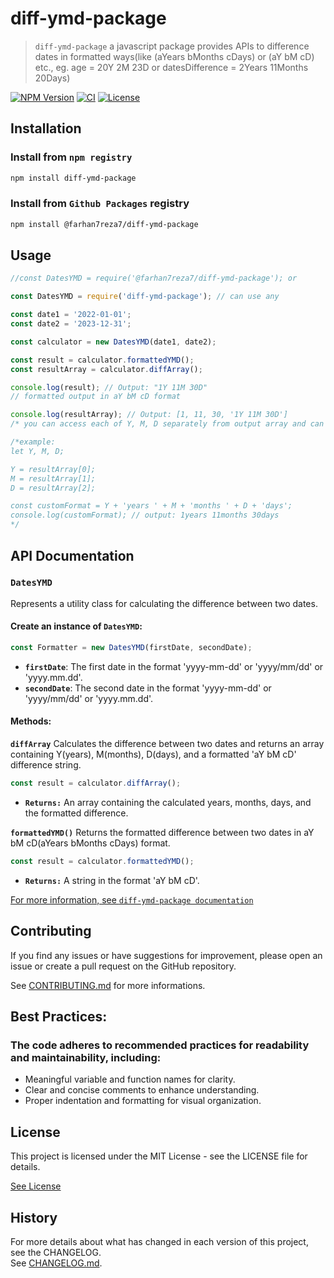 # diff-ymd-package

> `diff-ymd-package` a javascript package provides APIs to difference dates in formatted ways(like (aYears bMonths cDays) or (aY bM cD) etc., eg. age = 20Y 2M 23D or datesDifference = 2Years 11Months 20Days)

[![NPM Version][npm-image]][npm-url]
[![CI][ci-image]][ci-url]
[![License][license-image]][licence-url]

## Installation

### Install from `npm registry`

```bash
npm install diff-ymd-package

```

### Install from `Github Packages` registry

```bash
npm install @farhan7reza7/diff-ymd-package

```

## Usage

```javascript
//const DatesYMD = require('@farhan7reza7/diff-ymd-package'); or

const DatesYMD = require('diff-ymd-package'); // can use any

const date1 = '2022-01-01';
const date2 = '2023-12-31';

const calculator = new DatesYMD(date1, date2);

const result = calculator.formattedYMD();
const resultArray = calculator.diffArray();

console.log(result); // Output: "1Y 11M 30D"
// formatted output in aY bM cD format

console.log(resultArray); // Output: [1, 11, 30, '1Y 11M 30D']
/* you can access each of Y, M, D separately from output array and can format as per your choice like aY-bM-cD or aYears-bMonths-cDays etc.*/

/*example: 
let Y, M, D;

Y = resultArray[0];
M = resultArray[1];
D = resultArray[2];

const customFormat = Y + 'years ' + M + 'months ' + D + 'days';
console.log(customFormat); // output: 1years 11months 30days
*/
```

## API Documentation

### `DatesYMD`

Represents a utility class for calculating the difference between two dates.

#### Create an instance of `DatesYMD`:

```javascript
const Formatter = new DatesYMD(firstDate, secondDate);
```

- **`firstDate`**: The first date in the format 'yyyy-mm-dd' or 'yyyy/mm/dd' or 'yyyy.mm.dd'.
- **`secondDate`**: The second date in the format 'yyyy-mm-dd' or 'yyyy/mm/dd' or 'yyyy.mm.dd'.

#### Methods:

**`diffArray`**
Calculates the difference between two dates and returns an array containing Y(years), M(months), D(days), and a formatted 'aY bM cD' difference string.

```javascript
const result = calculator.diffArray();
```

- **`Returns:`**
  An array containing the calculated years, months, days, and the formatted difference.

**`formattedYMD()`**
Returns the formatted difference between two dates in aY bM cD(aYears bMonths cDays) format.

```javascript
const result = calculator.formattedYMD();
```

- **`Returns:`** A string in the format 'aY bM cD'.

[For more information, see `diff-ymd-package documentation`](https://farhan7reza7.github.io/diff-ymd-package/DatesYMD.html)

## Contributing

If you find any issues or have suggestions for improvement, please open an issue or create a pull request on the GitHub repository.

See [CONTRIBUTING.md](CONTRIBUTING.md) for more informations.

## Best Practices:

### The code adheres to recommended practices for readability and maintainability, including:

- Meaningful variable and function names for clarity.
- Clear and concise comments to enhance understanding.
- Proper indentation and formatting for visual organization.

## License

This project is licensed under the MIT License - see the LICENSE file for details.

[See License](https://github.com/farhan7reza7/diff-ymd-package/blob/main/LICENSE)

## History

For more details about what has changed in each version of this project, see the CHANGELOG.  
See [CHANGELOG.md](CHANGELOG.md).

[npm-image]: https://img.shields.io/npm/v/diff-ymd-package
[npm-url]: https://www.npmjs.com/package/diff-ymd-package
[ci-image]: https://github.com/farhan7reza7/diff-ymd-package/actions/workflows/pages/pages-build-deployment/badge.svg
[ci-url]: https://github.com/farhan7reza7/diff-ymd-package/actions/workflows/pages/pages-build-deployment
[license-image]: https://img.shields.io/github/license/farhan7reza7/diff-ymd-package
[licence-url]: https://opensource.org/licenses/MIT
